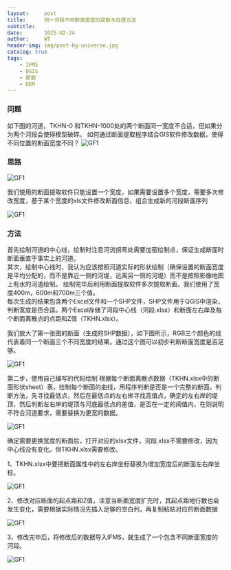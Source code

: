 ```yaml
---
layout:     post
title:      同一河段不同断面宽度的提取与处理方法
subtitle:   
date:       2025-02-24
author:     WT
header-img: img/post-bg-universe.jpg
catalog: true
tags:
    - IFMS
    - QGIS
    - 断面  
    - DEM      
---
```


### 问题
如下图的河道，TKHN-0 和TKHN-1000处的两个断面同一宽度不合适，但如果分为两个河段会使得模型破碎。
如何通过断面提取程序结合GIS软件修改数据，使得不同位置的断面宽度不同？
![GF1](http://www.spatial.pro/img/D20250224_01.png)  

### 思路

![GF1](http://www.spatial.pro/img/D20250224_03.png)  

我们使用的断面提取软件只能设置一个宽度，如果需要设置多个宽度，需要多次修改宽度，基于某个宽度的xls文件修改断面信息，组合生成新的河段断面序列

![GF1](http://www.spatial.pro/img/D20250224_02.png)  


### 方法

首先绘制河道的中心线，绘制时注意河流拐弯处需要加密绘制点，保证生成断面时断面垂直于事实上的河道。   
其次，绘制中心线时，我认为应该按照河道实际的形状绘制（确保设置的断面宽度是平均分配的，而不是靠近一侧的河堤，远离另一侧的河堤）而不是按照影像地图上有水的河道绘制。 
绘制完毕后利用断面提取软件多次提取断面，我们使用了宽度400m，600m和700m三个值。   
每次生成的结果包含两个Excel文件和一个SHP文件，SHP文件用于QGIS中渲染，判断宽度是否合适。两个Excel存储了河段中心线（河段.xlsx）和断面左右岸及每个断面离散点的点距和Z值（TKHN.xlsx）。

我们放大了第一张图的断面（生成的SHP数据），如下图所示，RGB三个颜色的线代表着同一个断面三个不同宽度的结果。通过这个图可以初步判断断面宽度是否足够。   

![GF1](http://www.spatial.pro/img/D20250224_04.png)    

第二步，使用自己编写的代码绘制 根据每个断面离散点数据（TKHN.xlsx中的断面形状sheet）表，绘制每个断面的曲线，用程序判断是否是一个完整的断面。判断方法，先寻找最低点，然后在最低点的左右岸寻找高值点，确定的左右岸的堤顶，然后判断左右岸的堤顶与河底最低点的差值，是否在一定的阈值内，在则说明不符合河道要求，需要替换为更宽的数据。

![GF1](http://www.spatial.pro/img/D20250224_05.png)  

确定需要更换宽度的断面后，打开对应的xlsx文件，河段.xlsx不需要修改，因为中心线没有变化。但TKHN.xlsx需要修改。

1、TKHN.xlsx中要把断面属性中的左右岸坐标替换为增加宽度后的断面左右岸坐标。

![GF1](http://www.spatial.pro/img/D20250224_06.png)    

2、修改对应断面的起点距和Z值，注意当断面宽度扩充时，其起点距地行数也会发生变化，需要根据实际情况先插入足够的空白列，再复制粘贴对应的断面数据

![GF1](http://www.spatial.pro/img/D20250224_07.png)    


3、修改完毕后，将修改后的数据导入IFMS，就生成了一个包含不同断面宽度的河段。   

![GF1](http://www.spatial.pro/img/D20250224_08.png)   



